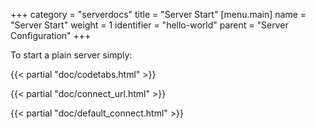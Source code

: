 +++
category = "serverdocs"
title = "Server Start"
[menu.main]
    name = "Server Start"
    weight = 1
    identifier = "hello-world"
    parent = "Server Configuration"
+++


To start a plain server simply:


{{< partial "doc/codetabs.html" >}}

{{< partial "doc/connect_url.html" >}}

{{< partial "doc/default_connect.html" >}}